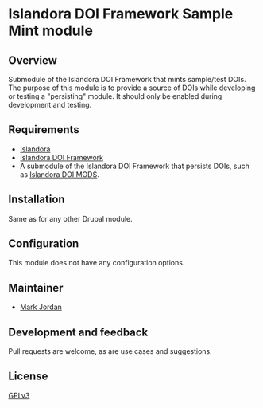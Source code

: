 # Islandora DOI Framework Sample Mint module

## Overview

Submodule of the Islandora DOI Framework that mints sample/test DOIs. The purpose of this module is to provide a source of DOIs while developing or testing a "persisting" module. It should only be enabled during development and testing.

## Requirements

* [Islandora](https://github.com/Islandora/islandora)
* [Islandora DOI Framework](../..)
*  A submodule of the Islandora DOI Framework that persists DOIs, such as [Islandora DOI MODS](../islandora_doi_mods).

## Installation

Same as for any other Drupal module.

## Configuration

This module does not have any configuration options.

## Maintainer

* [Mark Jordan](https://github.com/mjordan)

## Development and feedback

Pull requests are welcome, as are use cases and suggestions.

## License

 [GPLv3](http://www.gnu.org/licenses/gpl-3.0.txt)

